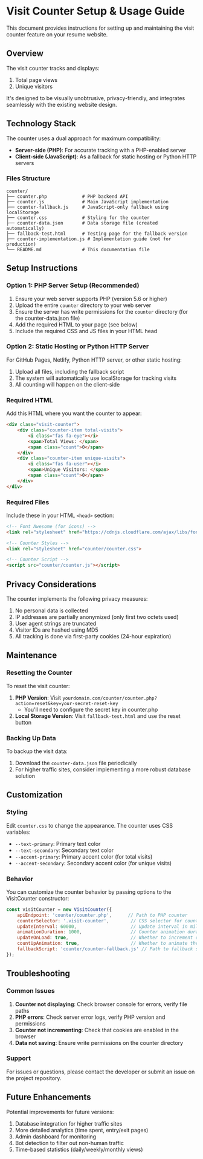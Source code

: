 # Visit Counter Setup & Usage Guide

This document provides instructions for setting up and maintaining the visit counter feature on your resume website.

## Overview

The visit counter tracks and displays:

1. Total page views
2. Unique visitors

It's designed to be visually unobtrusive, privacy-friendly, and integrates seamlessly with the existing website design.

## Technology Stack

The counter uses a dual approach for maximum compatibility:

- **Server-side (PHP)**: For accurate tracking with a PHP-enabled server
- **Client-side (JavaScript)**: As a fallback for static hosting or Python HTTP servers

### Files Structure

```
counter/
├── counter.php             # PHP backend API
├── counter.js              # Main JavaScript implementation
├── counter-fallback.js     # JavaScript-only fallback using localStorage
├── counter.css             # Styling for the counter
├── counter-data.json       # Data storage file (created automatically)
├── fallback-test.html      # Testing page for the fallback version
├── counter-implementation.js # Implementation guide (not for production)
└── README.md               # This documentation file
```

## Setup Instructions

### Option 1: PHP Server Setup (Recommended)

1. Ensure your web server supports PHP (version 5.6 or higher)
2. Upload the entire `counter` directory to your web server
3. Ensure the server has write permissions for the `counter` directory (for the counter-data.json file)
4. Add the required HTML to your page (see below)
5. Include the required CSS and JS files in your HTML head

### Option 2: Static Hosting or Python HTTP Server

For GitHub Pages, Netlify, Python HTTP server, or other static hosting:

1. Upload all files, including the fallback script
2. The system will automatically use localStorage for tracking visits
3. All counting will happen on the client-side

### Required HTML

Add this HTML where you want the counter to appear:

```html
<div class="visit-counter">
    <div class="counter-item total-visits">
        <i class="fas fa-eye"></i>
        <span>Total Views: </span>
        <span class="count">0</span>
    </div>
    <div class="counter-item unique-visits">
        <i class="fas fa-user"></i>
        <span>Unique Visitors: </span>
        <span class="count">0</span>
    </div>
</div>
```

### Required Files

Include these in your HTML `<head>` section:

```html
<!-- Font Awesome (for icons) -->
<link rel="stylesheet" href="https://cdnjs.cloudflare.com/ajax/libs/font-awesome/5.15.4/css/all.min.css">

<!-- Counter Styles -->
<link rel="stylesheet" href="counter/counter.css">

<!-- Counter Script -->
<script src="counter/counter.js"></script>
```

## Privacy Considerations

The counter implements the following privacy measures:

1. No personal data is collected
2. IP addresses are partially anonymized (only first two octets used)
3. User agent strings are truncated
4. Visitor IDs are hashed using MD5
5. All tracking is done via first-party cookies (24-hour expiration)

## Maintenance

### Resetting the Counter

To reset the visit counter:

1. **PHP Version**: Visit `yourdomain.com/counter/counter.php?action=reset&key=your-secret-reset-key`
   - You'll need to configure the secret key in counter.php
2. **Local Storage Version**: Visit `fallback-test.html` and use the reset button

### Backing Up Data

To backup the visit data:

1. Download the `counter-data.json` file periodically
2. For higher traffic sites, consider implementing a more robust database solution

## Customization

### Styling

Edit `counter.css` to change the appearance. The counter uses CSS variables:

- `--text-primary`: Primary text color
- `--text-secondary`: Secondary text color
- `--accent-primary`: Primary accent color (for total visits)
- `--accent-secondary`: Secondary accent color (for unique visits)

### Behavior

You can customize the counter behavior by passing options to the VisitCounter constructor:

```javascript
const visitCounter = new VisitCounter({
    apiEndpoint: 'counter/counter.php',      // Path to PHP counter
    counterSelector: '.visit-counter',        // CSS selector for counter container
    updateInterval: 60000,                    // Update interval in milliseconds
    animationDuration: 1000,                  // Counter animation duration
    updateOnLoad: true,                       // Whether to increment on page load
    countUpAnimation: true,                   // Whether to animate the counter
    fallbackScript: 'counter/counter-fallback.js' // Path to fallback script
});
```

## Troubleshooting

### Common Issues

1. **Counter not displaying**: Check browser console for errors, verify file paths
2. **PHP errors**: Check server error logs, verify PHP version and permissions
3. **Counter not incrementing**: Check that cookies are enabled in the browser
4. **Data not saving**: Ensure write permissions on the counter directory

### Support

For issues or questions, please contact the developer or submit an issue on the project repository.

## Future Enhancements

Potential improvements for future versions:

1. Database integration for higher traffic sites
2. More detailed analytics (time spent, entry/exit pages)
3. Admin dashboard for monitoring
4. Bot detection to filter out non-human traffic
5. Time-based statistics (daily/weekly/monthly views)
